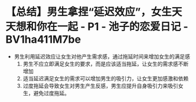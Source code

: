 # 【总结】男生拿捏“延迟效应”，女生天天想和你在一起 - P1 - 池子的恋爱日记 - BV1ha411M7be

-   男生利用延迟效应让女生对他产生需求感，通过拖延时间来增加女生的满足感
    1.  男生不应立即满足女生的要求，而是应该适当拖延，让女生的需求感不断增加
    2.  适当延迟满足女生的需求可以增加男生的吸引力，让女生更加感激和依赖
    3.  过度拖延会导致女生对男生产生反感，男生应提升自身吸引力来吸引女生，避免过度拖延。